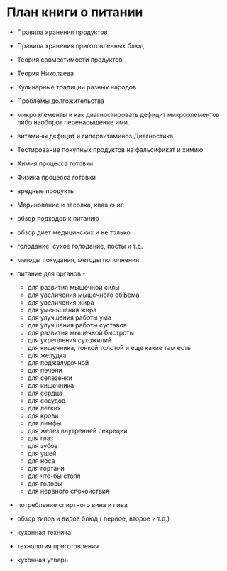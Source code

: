# План книги о питании
- Правила хранения продуктов
- Правила хранения приготовленных блюд
- Теория совместимости продуктов
- Теория Николаева
- Кулинарные традиции разных народов
- Проблемы долгожительства
- микроэлементы и как диагностировать дефицит микроэлементов либо наоборот перенасыщение ими.
- витамины дефицит и гипервитаминоз Диагностика
- Тестирование покупных продуктов на фальсификат и химию
- Химия процесса готовки
- Физика процесса готовки
- вредные продукты
- Маринование и засолка, квашение
- обзор подходов к питанию
- обзор диет медицинских и не только
- голодание, сухое голодание, посты и т.д.
- методы похудания, методы пополнения
- питание для органов - 
  - для развития мышечной силы
  - для увеличения мышечного обЪема
  - для увеличения жира
  - для уменьшения жира
  - для улучшения работы ума
  - для улучшения работы суставов
  - для развития мышечной быстроты
  - для укрепления сухожилий
  - для кишечника, тонкой толстой и еще какие там есть
  - для желудка 
  - для поджелудочной
  - для печени
  - для селезенки
  - для кишечника
  - для сердца
  - для сосудов
  - для легких
  - для крови
  - для лимфы
  - для желез внутренней секреции
  - для глаз
  - для зубов 
  - для ушей
  - для носа
  - для гортани
  - для что-бы стоял
  - для головы
  - для нервного спокойствия
  
- потребление спиртного вина и пива  
- обзор типов и видов блюд ( первое, второе и т.д.)
- кухонная техника
- технология приготовления
- кухонная утварь
# 

